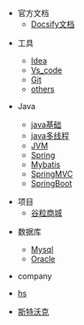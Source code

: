 <!-- _navbar.md -->

- 官方文档
  - [Docsify文档](zh-cn/_sidebar.md)

* 工具
  * [Idea](tools/idea/_sidebar.md)
  * [Vs_code](tools/vs-code/_sidebar.md)
  * [Git](tools/git/_sidebar.md)
  * [others](tools/others/_sidebar.md)

* Java
  * [java基础](zh-cn/configuration.md)
  * [java多线程](zh-cn/themes.md)
  * [JVM](zh-cn/plugins.md)
  * [Spring](zh-cn/markdown.md)
  * [Mybatis](zh-cn/language-highlight.md)
  * [SpringMVC](zh-cn/language-highlight.md)
  * [SpringBoot](zh-cn/language-highlight.md)

- 项目
  - [谷粒商城](item/guli/_sidebar.md)

* 数据库
  * [Mysql](zh-cn/configuration.md)
  * [Oracle](data-base/oracle/_sidebar.md)
  
*  company
  * [hs](hs/_sidebar.md)
  * [斯特沃克](hs/_sidebar.md) 
    
  



